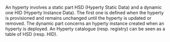An hyperty involves a static part HSD (Hyperty Static Data) and a dynamic one HID (Hyperty Instance Data). 
The first one is defined when the hyperty is provisioned and remains unchanged until the hyperty is updated 
or removed. The dynamic part concerns an hyperty instance created when an hyperty is deployed. An Hyperty 
catalogue (resp. registry) can be seen as a table of HSD (resp. HID).
